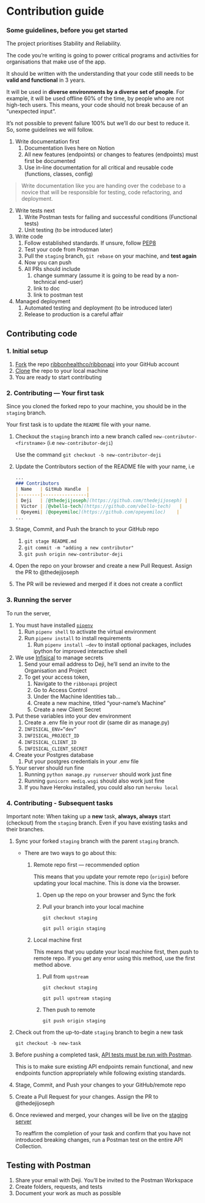 # Contribution guide

### Some guidelines, before you get started

The project prioritises Stability and Reliability.

The code you’re writing is going to power critical programs and activities for organisations that make use of the app. 

It should be written with the understanding that your code still needs to be **valid and functional** in 3 years.

It will be used in **diverse environments by a diverse set of people**. For example, it will be used offline 60% of the time, by people who are not high-tech users. This means, your code should not break because of an “unexpected input”.

It’s not possible to prevent failure 100% but we’ll do our best to reduce it. So, some guidelines we will follow.

1. Write documentation first
    1. Documentation lives here on Notion
    2. All new features (endpoints) or changes to features (endpoints) must first be documented
    3. Use in-line documentation for all critical and reusable code (functions, classes, config)
    
> Write documentation like you are handing over the codebase to a novice that will be responsible for testing, code refactoring, and deployment.
    
2. Write tests next
    1. Write Postman tests for failing and successful conditions (Functional tests)
    2. Unit testing (to be introduced later)
3. Write code
    1. Follow established standards. If unsure, follow [PEP8](https://peps.python.org/pep-0008/)
    2. Test your code from Postman
    3. Pull the `staging` branch, `git rebase` on your machine, and **test again**
    4. Now you can push
    5. All PRs should include
        1. change summary (assume it is going to be read by a non-technical end-user)
        2. link to doc
        3. link to postman test
4. Managed deployment
    1. Automated testing and deployment (to be introduced later)
    2. Release to production is a careful affair
    

## Contributing code

### 1. Initial setup

1. [Fork](https://docs.github.com/en/get-started/quickstart/fork-a-repo) the repo [ribbonhealthco/ribbonapi](https://github.com/ribbonhealthco/ribbonapi) into your GitHub account
2. [Clone](https://docs.github.com/en/get-started/quickstart/contributing-to-projects#cloning-a-fork) the repo to your local machine
3. You are ready to start contributing

### 2. Contributing — Your first task

Since you cloned the forked repo to your machine, you should be in the `staging` branch. 

Your first task is to update the `README` file with your name.

1. Checkout the `staging` branch into a new branch called `new-contributor-<firstname>` (i.e `new-contributor-deji`)
    
    Use the command `git checkout -b new-contributor-deji`
    
2. Update the Contributors section of the README file with your name, i.e
    
    ```markdown
    ...
    ### Contributors
    | Name   | GitHub Handle  |
    |--------|----------------|
    | Deji   | [@thedejijoseph](https://github.com/thedejijoseph) |
    | Victor | [@vbello-tech](https://github.com/vbello-tech)   |
    | Opeyemi| [@opeyemiloc](https://github.com/opeyemiloc)    |
    ...
    ```
    
3. Stage, Commit, and Push the branch to your GitHub repo
    1. `git stage README.md`
    2. `git commit -m "adding a new contributor"`
    3. `git push origin new-contributor-deji`
4. Open the repo on your browser and create a new Pull Request. Assign the PR to @thedejijoseph
5. The PR will be reviewed and merged if it does not create a conflict

### 3. Running the server

To run the server,

1. You must have installed [`pipenv`](https://pipenv.pypa.io/en/latest/)
    1. Run `pipenv shell` to activate the virtual environment
    2. Run `pipenv install` to install requirements
        1. Run `pipenv install —dev` to install optional packages, includes ipython for improved interactive shell
2. We use [Infisical](https://infisical.com/) to manage secrets
    1. Send your email address to Deji, he’ll send an invite to the Organisation and Project
    2. To get your access token,
        1. Navigate to the `ribbonapi` project
        2. Go to Access Control
        3. Under the Machine Identities tab…
        4. Create a new machine, titled “your-name’s Machine”
        5. Create a new Client Secret
3. Put these variables into your dev environment
    1. Create a .env file in your root dir (same dir as manage.py)
    2. `INFISICAL_ENV=”dev”`
    3. `INFISICAL_PROJECT_ID`
    4. `INFISICAL_CLIENT_ID`
    5. `INFISICAL_CLIENT_SECRET`
4. Create your Postgres database
    1. Put your postgres credentials in your .env file
5. Your server should run fine
    1. Running `python manage.py runserver` should work just fine
    2. Running `gunicorn mediq.wsgi`  should also work just fine
    3. If you have Heroku installed, you could also run `heroku local`

### 4. Contributing - Subsequent tasks

Important note: When taking up a **new** task, **always, always** start (checkout) from the `staging` branch. Even if you have existing tasks and their branches.

1. Sync your forked `staging` branch with the parent `staging` branch. 
    - There are two ways to go about this:
        1. Remote repo first — recommended option
            
            This means that you update your remote repo (`origin`) before updating your local machine. This is done via the browser.
            
            1. Open up the repo on your browser and Sync the fork
                    
            2. Pull your branch into your local machine
                
                `git checkout staging`
                
                `git pull origin staging`
                
        2. Local machine first
            
            This means that you update your local machine first, then push to remote repo. If you get any error using this method, use the first method above.
            
            1. Pull from `upstream`
                
                `git checkout staging`
                
                `git pull upstream staging`
                
            2. Then push to remote
                
                `git push origin staging`
                
2. Check out from the up-to-date `staging` branch to begin a new task
    
    `git checkout -b new-task`
    
3. Before pushing a completed task, [API tests must be run with Postman](https://www.notion.so/Contribution-guide-Backend-Development-df543cc860194f98986c777cd0c42fcd?pvs=21).
    
    This is to make sure existing API endpoints remain functional, and new endpoints function appropriately while following existing standards.
    
4. Stage, Commit, and Push your changes to your GitHub/remote repo
5. Create a Pull Request for your changes. Assign the PR to @thedejijoseph
6. Once reviewed and merged, your changes will be live on the [staging server](https://www.notion.so/328f8400edbd4331a5d0e0dbe26c4d81?pvs=21)
    
    To reaffirm the completion of your task and confirm that you have not introduced breaking changes, run a Postman test on the entire API Collection.
    

## Testing with Postman

1. Share your email with Deji. You’ll be invited to the Postman Workspace
2. Create folders, requests, and tests
3. Document your work as much as possible
